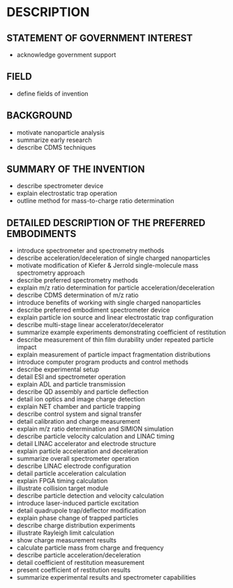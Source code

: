 # DESCRIPTION

## STATEMENT OF GOVERNMENT INTEREST

- acknowledge government support

## FIELD

- define fields of invention

## BACKGROUND

- motivate nanoparticle analysis
- summarize early research
- describe CDMS techniques

## SUMMARY OF THE INVENTION

- describe spectrometer device
- explain electrostatic trap operation
- outline method for mass-to-charge ratio determination

## DETAILED DESCRIPTION OF THE PREFERRED EMBODIMENTS

- introduce spectrometer and spectrometry methods
- describe acceleration/deceleration of single charged nanoparticles
- motivate modification of Kiefer & Jerrold single-molecule mass spectrometry approach
- describe preferred spectrometry methods
- explain m/z ratio determination for particle acceleration/deceleration
- describe CDMS determination of m/z ratio
- introduce benefits of working with single charged nanoparticles
- describe preferred embodiment spectrometer device
- explain particle ion source and linear electrostatic trap configuration
- describe multi-stage linear accelerator/decelerator
- summarize example experiments demonstrating coefficient of restitution
- describe measurement of thin film durability under repeated particle impact
- explain measurement of particle impact fragmentation distributions
- introduce computer program products and control methods
- describe experimental setup
- detail ESI and spectrometer operation
- explain ADL and particle transmission
- describe QD assembly and particle deflection
- detail ion optics and image charge detection
- explain NET chamber and particle trapping
- describe control system and signal transfer
- detail calibration and charge measurement
- explain m/z ratio determination and SIMION simulation
- describe particle velocity calculation and LINAC timing
- detail LINAC accelerator and electrode structure
- explain particle acceleration and deceleration
- summarize overall spectrometer operation
- describe LINAC electrode configuration
- detail particle acceleration calculation
- explain FPGA timing calculation
- illustrate collision target module
- describe particle detection and velocity calculation
- introduce laser-induced particle excitation
- detail quadrupole trap/deflector modification
- explain phase change of trapped particles
- describe charge distribution experiments
- illustrate Rayleigh limit calculation
- show charge measurement results
- calculate particle mass from charge and frequency
- describe particle acceleration/deceleration
- detail coefficient of restitution measurement
- present coefficient of restitution results
- summarize experimental results and spectrometer capabilities


